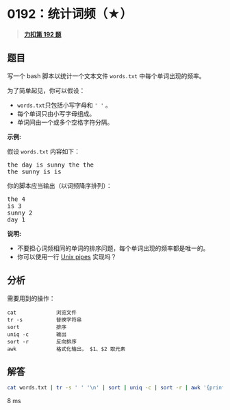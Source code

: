 # 0192：统计词频（★）


> <u>**[力扣第 192 题](https://leetcode.cn/problems/word-frequency/)**</u>

## 题目

<p>写一个 bash 脚本以统计一个文本文件 <code>words.txt</code> 中每个单词出现的<span data-keyword="frequency-textfile">频率</span>。</p>

<p>为了简单起见，你可以假设：</p>

<ul>
<li><code>words.txt</code>只包括小写字母和 <code>' '</code> 。</li>
<li>每个单词只由小写字母组成。</li>
<li>单词间由一个或多个空格字符分隔。</li>
</ul>

<p><strong>示例:</strong></p>

<p>假设 <code>words.txt</code> 内容如下：</p>

<pre>
the day is sunny the the
the sunny is is
</pre>

<p>你的脚本应当输出（以词频降序排列）：</p>

<pre>
the 4
is 3
sunny 2
day 1
</pre>

<p><strong>说明:</strong></p>

<ul>
<li>不要担心词频相同的单词的排序问题，每个单词出现的频率都是唯一的。</li>
<li>你可以使用一行 <a href="http://tldp.org/HOWTO/Bash-Prog-Intro-HOWTO-4.html">Unix pipes</a> 实现吗？</li>
</ul>


## 分析

需要用到的操作：

    cat             浏览文件
    tr -s           替换字符串
    sort            排序
    uniq -c         输出 
    sort -r         反向排序
    awk             格式化输出， $1、$2 取元素
 
## 解答

```bash
cat words.txt | tr -s ' ' '\n' | sort | uniq -c | sort -r | awk '{print $2" "$1}'
```
8 ms



